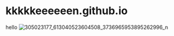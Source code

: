 # kkkkkeeeeeen.github.io
hello
![305023177_613040523604508_3736965953895262996_n](https://user-images.githubusercontent.com/113664200/196330687-4ff88af3-07a8-48e4-b0ad-38a82c1b2528.jpg)
